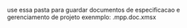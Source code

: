 use essa pasta para guardar documentos de especificacao e gerenciamento de projeto
exenmplo: .mpp.doc.xmsx